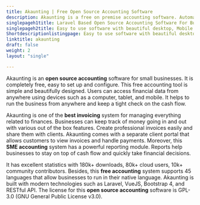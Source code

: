```yaml
---
title: Akaunting | Free Open Source Accounting Software
description: Akaunting is a free on premise accounting software. Automate bookkeeping operations and streamline cash flow, invoicing, payments and receipts.
singlepageh1title: Laravel Based Open Source Accounting Software For Businesses
singlepageh2title: Easy to use software with beautiful desktop, Mobile and Tablet interfaces. Automate finance management and stay on top of cash flow.
Shortdescriptionlistingpage: Easy to use software with beautiful desktop, Mobile and Tablet interfaces. Automate finance management and stay on top of cash flow.
linktitle: akaunting
draft: false
weight: 2
layout: "single"

---
```


Akaunting is an **open source accounting** software for small businesses. It is completely free, easy to set up and configure. This free accounting tool is simple and beautifully designed. Users can access financial data from anywhere using devices such as a computer, tablet, and mobile. It helps to run the business from anywhere and keep a tight check on the cash flow.

Akaunting is one of the **best invoicing** system for managing everything related to finances. Businesses can keep track of money going in and out with various out of the box features. Create professional invoices easily and share them with clients. Akaunting comes with a separate client portal that allows customers to view invoices and handle payments. Moreover, this **SME accounting** system has a powerful reporting module. Reports help businesses to stay on top of cash flow and quickly take financial decisions.

It has excellent statistics with 180k+ downloads, 80k+ cloud users, 10k+ community contributors. Besides, this **free accounting** system supports 45 languages that allow businesses to run in their native language. Akaunting is built with modern technologies such as Laravel, VueJS, Bootstrap 4, and RESTful API. The license for this **open source accounting** software is GPL-3.0 (GNU General Public License v3.0).